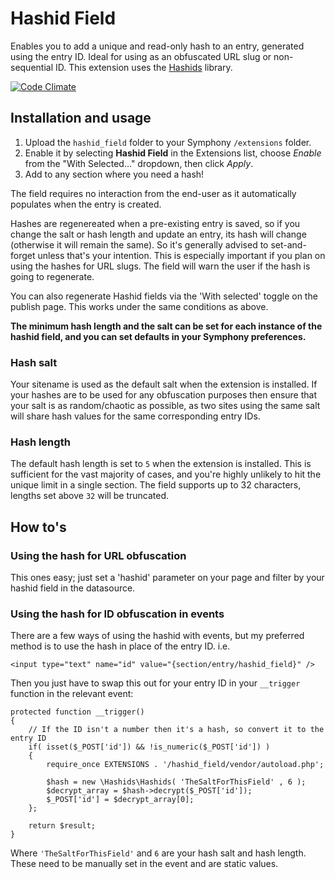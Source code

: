 # Hashid Field

Enables you to add a unique and read-only hash to an entry, generated using the entry ID. Ideal for using as an obfuscated URL slug or non-sequential ID. This extension uses the [Hashids](http://www.hashids.org/php/) library.

[![Code Climate](https://codeclimate.com/github/nathanhornby/hashid_field.png)](https://codeclimate.com/github/nathanhornby/hashid_field)

## Installation and usage

1. Upload the `hashid_field` folder to your Symphony `/extensions` folder.
2. Enable it by selecting **Hashid Field** in the Extensions list, choose *Enable* from the "With Selected…" dropdown, then click *Apply*.
3. Add to any section where you need a hash!

The field requires no interaction from the end-user as it automatically populates when the entry is created.

Hashes are regenereated when a pre-existing entry is saved, so if you change the salt or hash length and update an entry, its hash will change (otherwise it will remain the same). So it's generally advised to set-and-forget unless that's your intention. This is especially important if you plan on using the hashes for URL slugs. The field will warn the user if the hash is going to regenerate.

You can also regenerate Hashid fields via the 'With selected' toggle on the publish page. This works under the same conditions as above.

**The minimum hash length and the salt can be set for each instance of the hashid field, and you can set defaults in your Symphony preferences.**

### Hash salt

Your sitename is used as the default salt when the extension is installed. If your hashes are to be used for any obfuscation purposes then ensure that your salt is as random/chaotic as possible, as two sites using the same salt will share hash values for the same corresponding entry IDs.

### Hash length

The default hash length is set to `5` when the extension is installed. This is sufficient for the vast majority of cases, and you're highly unlikely to hit the unique limit in a single section. The field supports up to 32 characters, lengths set above `32` will be truncated.

## How to's

### Using the hash for URL obfuscation

This ones easy; just set a 'hashid' parameter on your page and filter by your hashid field in the datasource.

### Using the hash for ID obfuscation in events

There are a few ways of using the hashid with events, but my preferred method is to use the hash in place of the entry ID. i.e.

`<input type="text" name="id" value="{section/entry/hashid_field}" />`

Then you just have to swap this out for your entry ID in your `__trigger` function in the relevant event:

```
protected function __trigger()
{
    // If the ID isn't a number then it's a hash, so convert it to the entry ID
    if( isset($_POST['id']) && !is_numeric($_POST['id']) )
    {
        require_once EXTENSIONS . '/hashid_field/vendor/autoload.php'; 

        $hash = new \Hashids\Hashids( 'TheSaltForThisField' , 6 );
        $decrypt_array = $hash->decrypt($_POST['id']);
        $_POST['id'] = $decrypt_array[0];
    };

    return $result;
}
```

Where `'TheSaltForThisField'` and `6` are your hash salt and hash length. These need to be manually set in the event and are static values.
